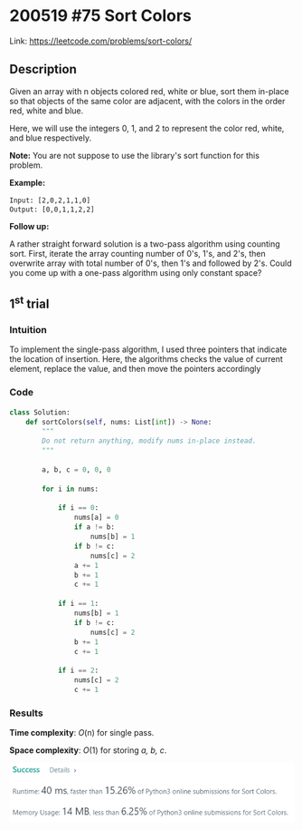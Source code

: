 # 200519 #75 Sort Colors
Link: https://leetcode.com/problems/sort-colors/

## Description
Given an array with n objects colored red, white or blue, sort them in-place so that objects of the same color are adjacent, with the colors in the order red, white and blue.

Here, we will use the integers 0, 1, and 2 to represent the color red, white, and blue respectively.

**Note:** You are not suppose to use the library's sort function for this problem.

**Example:**

    Input: [2,0,2,1,1,0]
    Output: [0,0,1,1,2,2]

**Follow up:**

A rather straight forward solution is a two-pass algorithm using counting sort.
First, iterate the array counting number of 0's, 1's, and 2's, then overwrite array with total number of 0's, then 1's and followed by 2's.
Could you come up with a one-pass algorithm using only constant space?

## 1<sup>st</sup> trial

### Intuition
To implement the single-pass algorithm, I used three pointers that indicate the location of insertion. Here, the algorithms checks the value of current element, replace the value, and then move the pointers accordingly

### Code
```python
class Solution:
    def sortColors(self, nums: List[int]) -> None:
        """
        Do not return anything, modify nums in-place instead.
        """
        
        a, b, c = 0, 0, 0
        
        for i in nums:
            
            if i == 0:
                nums[a] = 0
                if a != b:
                    nums[b] = 1
                if b != c:
                    nums[c] = 2
                a += 1
                b += 1
                c += 1
                
            if i == 1:
                nums[b] = 1
                if b != c:
                    nums[c] = 2
                b += 1
                c += 1
                
            if i == 2:
                nums[c] = 2
                c += 1
```

### Results
**Time complexity**: *O*(n) for single pass.

**Space complexity**: *O*(1) for storing *a, b, c*.

![1st trial](https://github.com/minyookim/DailyCoding/blob/master/200519%20%2375%20Sort%20Colors/1st%20trial.png)
